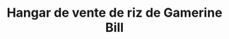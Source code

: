 ---
title: "Hangar de vente de riz de Gamerine Bill"
url: /koyama/hangar-de-vente-de-riz-de-gamerine-bill/
shop: ferme
---